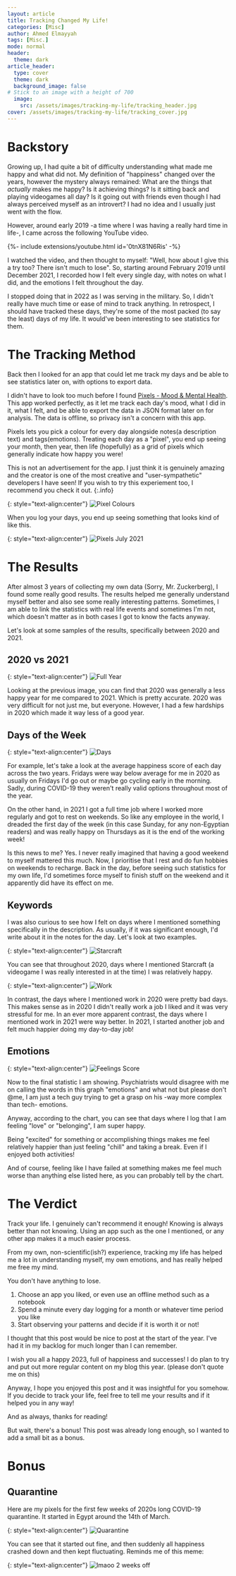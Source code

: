 ```yaml
---
layout: article
title: Tracking Changed My Life!
categories: [Misc]
author: Ahmed Elmayyah
tags: [Misc.]
mode: normal 
header:
  theme: dark
article_header:
  type: cover 
  theme: dark
  background_image: false
# Stick to an image with a height of 700
  image:
    src: /assets/images/tracking-my-life/tracking_header.jpg
cover: /assets/images/tracking-my-life/tracking_cover.jpg
---
```


# Backstory

Growing up, I had quite a bit of difficulty understanding what made me happy and what did not. My definition of "happiness" changed over the years, however the mystery always remained: What are the things that _actually_ makes me happy? Is it achieving things? Is it sitting back and playing videogames all day? Is it going out with friends even though I had always perceived myself as an introvert? I had no idea and I usually just went with the flow.

<!--more-->

However, around early 2019 -a time where I was having a really hard time in life-, I came across the following YouTube video.
<div>{%- include extensions/youtube.html id='0tnX81N6Ris' -%}</div>

I watched the video, and then thought to myself: "Well, how about I give this a try too? There isn't much to lose". So, starting around February 2019 until December 2021, I recorded how I felt every single day, with notes on what I did, and the emotions I felt throughout the day.

I stopped doing that in 2022 as I was serving in the military. So, I didn't really have much time or ease of mind to track anything. In retrospect, I should have tracked these days, they're some of the most packed (to say the least) days of my life. It would've been interesting to see statistics for them.

# The Tracking Method
Back then I looked for an app that could let me track my days and be able to see statistics later on, with options to export data.

I didn't have to look too much before I found [Pixels - Mood & Mental Health](https://play.google.com/store/apps/details?id=ar.teovogel.yip). This app worked perfectly, as it let me track each day's mood, what I did in it, what I felt, and be able to export the data in JSON format later on for analysis. The data is offline, so privacy isn't a concern with this app.

Pixels lets you pick a colour for every day alongside notes(a description text) and tags(emotions). Treating each day as a "pixel", you end up seeing your month, then year, then life (hopefully) as a grid of pixels which generally indicate how happy you were!

This is not an advertisement for the app. I just think it is genuinely amazing and the creator is one of the most creative and "user-sympathetic" developers I have seen! If you wish to try this experiement too, I recommend you check it out.
{:.info}

{: style="text-align:center"}
![Pixel Colours](/assets/images/tracking-my-life/Pixel_Colours.png)

When you log your days, you end up seeing something that looks kind of like this.

{: style="text-align:center"}
![Pixels July 2021](/assets/images/tracking-my-life/July_2021.png)

# The Results
After almost 3 years of collecting my own data (Sorry, Mr. Zuckerberg), I found some really good results. The results helped me generally understand myself better and also see some really interesting patterns. Sometimes, I am able to link the statistics with real life events and sometimes I'm not, which doesn't matter as in both cases I got to know the facts anyway.

Let's look at some samples of the results, specifically between 2020 and 2021.

## 2020 vs 2021

{: style="text-align:center"}
![Full Year](/assets/images/tracking-my-life/Full_Year.png)

Looking at the previous image, you can find that 2020 was generally a less happy year for me compared to 2021. Which is pretty accurate. 2020 was very difficult for not just me, but everyone. However, I had a few hardships in 2020 which made it way less of a good year.

## Days of the Week

{: style="text-align:center"}
![Days](/assets/images/tracking-my-life/Days.png)

For example, let's take a look at the average happiness score of each day across the two years. Fridays were way below average for me in 2020 as usually on Fridays I'd go out or maybe go cycling early in the morning. Sadly, during COVID-19 they weren't really valid options throughout most of the year.

On the other hand, in 2021 I got a full time job where I worked more regularly and got to rest on weekends. So like any employee in the world, I dreaded the first day of the week (in this case Sunday, for any non-Egyptian readers) and was really happy on Thursdays as it is the end of the working week!

Is this news to me? Yes. I never really imagined that having a good weekend to myself mattered this much. Now, I prioritise that I rest and do fun hobbies on weekends to recharge. Back in the day, before seeing such statistics for my own life, I'd sometimes force myself to finish stuff on the weekend and it apparently did have its effect on me.

## Keywords

I was also curious to see how I felt on days where I mentioned something specifically in the description. As usually, if it was significant enough, I'd write about it in the notes for the day. Let's look at two examples.

{: style="text-align:center"}
![Starcraft](/assets/images/tracking-my-life/Starcraft_2020.png)

You can see that throughout 2020, days where I mentioned Starcraft (a videogame I was really interested in at the time) I was relatively happy.

{: style="text-align:center"}
![Work](/assets/images/tracking-my-life/Work.png)

In contrast, the days where I mentioned work in 2020 were pretty bad days. This makes sense as in 2020 I didn't really work a job I liked and it was very stressful for me. In an ever more apparent contrast, the days where I mentioned work in 2021 were way better. In 2021, I started another job and felt much happier doing my day-to-day job!


## Emotions
{: style="text-align:center"}
![Feelings Score](/assets/images/tracking-my-life/Feeling_Score.png)

Now to the final statistic I am showing. Psychiatrists would disagree with me on calling the words in this graph "emotions" and what not but please don't @me, I am just a tech guy trying to get a grasp on his -way more complex than tech- emotions.

Anyway, according to the chart, you can see that days where I log that I am feeling "love" or "belonging", I am super happy. 

Being "excited" for something or accomplishing things makes me feel relatively happier than just feeling "chill" and taking a break. Even if I enjoyed both activities!

And of course, feeling like I have failed at something makes me feel much worse than anything else listed here, as you can probably tell by the chart.

# The Verdict
Track your life. I genuinely can't recommend it enough! Knowing is always better than not knowing. Using an app such as the one I mentioned, or any other app makes it a much easier process.

From my own, non-scientific(ish?) experience, tracking my life has helped me a lot in understanding myself, my own emotions, and has really helped me free my mind.

You don't have anything to lose.

1. Choose an app you liked, or even use an offline method such as a notebook
2. Spend a minute every day logging for a month or whatever time period you like
3. Start observing your patterns and decide if it is worth it or not!


I thought that this post would be nice to post at the start of the year. I've had it in my backlog for much longer than I can remember. 


I wish you all a happy 2023, full of happiness and successes! I do plan to try and put out more regular content on my blog this year. (please don't quote me on this)

Anyway, I hope you enjoyed this post and it was insightful for you somehow. If you decide to track your life, feel free to tell me your results and if it helped you in any way!

And as always, thanks for reading!

But wait, there's a bonus! This post was already long enough, so I wanted to add a small bit as a bonus.

# Bonus
## Quarantine
Here are my pixels for the first few weeks of 2020s long COVID-19 quarantine. It started in Egypt around the 14th of March.

{: style="text-align:center"}
![Quarantine](/assets/images/tracking-my-life/Quarantine.jpg)

You can see that it started out fine, and then suddenly all happiness crashed down and then kept fluctuating. Reminds me of this meme:

{: style="text-align:center"}
![lmaoo 2 weeks off](/assets/images/tracking-my-life/2weeksoff.jpg)
